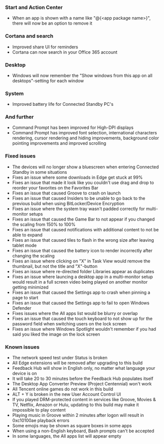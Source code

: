 ### Start and Action Center
- When an app is shown with a name like "@{&lt;app package name&gt;}", there will now be an option to remove it

### Cortana and search
- Improved share UI for reminders
- Cortana can now search in your Office 365 account

### Desktop
- Windows will now remember the "Show windows from this app on all desktops"-setting for each window

### System
- Improved battery life for Connected Standby PC's

### And further
- Command Prompt has been improved for High-DPI displays
- Command Prompt has improved font selection, international characters rendering, cursor rendering and hiding improvements, background color pointing improvements and improved scrolling

### Fixed issues
- The devices will no longer show a bluescreen when entering Connected Standby in some situations
- Fixes an issue where some downloads in Edge get stuck at 99%
- Fixes an issue that made it look like you couldn't use drag and drop to reorder your favorites on the Favorites Bar
- Fixes an issue that caused Groove to crash on launch
- Fixes an issue that caused Insiders to be unable to go back to the previous build when using BitLocker/Device Encryption
- Fixes an issue where the system tray wasn't padded correctly for multi-monitor setups
- Fixes an issue that caused the Game Bar to not appear if you changed the scaling from 150% to 100%
- Fixes an issue that caused notifications with additional content to not be able to expand
- Fixes an issue that caused tiles to flash in the wrong size after leaving tablet mode
- Fixes an issue that caused the battery icon to render incorrectly after changing the scaling
- Fixes an issue where clicking on "X" in Task View would remove the thumbnail, but not the title and "X"-button
- Fixes an issue where re-directed folder Libraries appear as duplicates
- Fixes an issue where launcing a desktop app in a multi-monitor setup would result in a full screen video being played on another monitor getting minimized
- Fixes an issue that caused the Settings app to crash when pinning a page to start
- Fixes an issue that caused the Settings app to fail to open Windows Defender
- Fixes issues where the All apps list would be blurry or overlap
- Fixes an issue that caused the touch keyboard to not show up for the password field when switching users on the lock screen
- Fixes an issue where Windows Spotlight wouldn't remember if you had said you liked the image on the lock screen

### Known issues
- The network speed test under Status is broken
- All Edge extensions will be removed after upgrading to this build
- Feedback Hub will show in English only, no matter what language your device is on
- It will take 20 to 30 minutes before the Feedback Hub populates itself
- The Desktop App Converter Preview (Project Centennial) won't work
- All Tencent online games do not work in this build
- ALT + Y is broken in the new User Account Control UI
- If you played DRM-protected content in services like Groove, Movies & TV, Netflix, Amazon or Hulu, updating to this build may make it impossible to play content
- Playing music in Groove within 2 minutes after logon will result in 0xc10100ae playback errors
- Some emojis may be shown as square boxes in some apps
- When using a non-English keyboard, Bash prompts can't be accepted
- In some languages, the All apps list will appear empty
